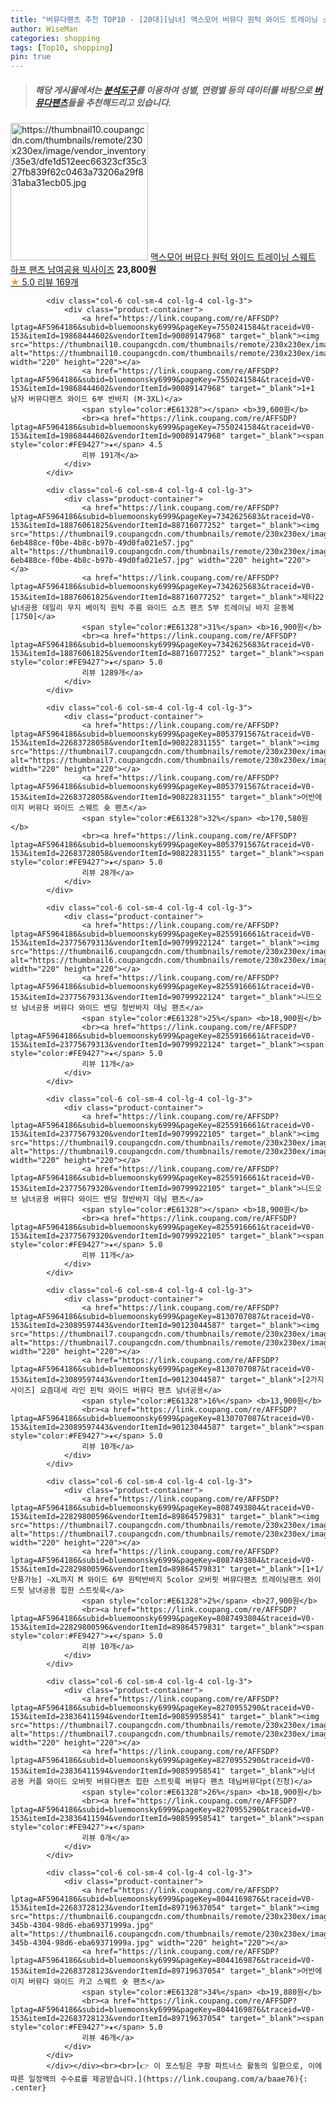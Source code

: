 ```yaml
---
title: "버뮤다팬츠 추천 TOP10 - [20대][남녀] 맥스모어 버뮤다 원턱 와이드 트레이닝 스웨트 하프 팬츠 남여공용 빅사이즈"
author: WiseMan
categories: shopping
tags: [Top10, shopping]
pin: true
---
```


> ##### 해당 게시물에서는 [**분석도구**](https://itemscout.io/)를 이용하여 **성별**, **연령별** 등의 데이터를 바탕으로 [**버뮤다팬츠**](https://link.coupang.com/a/baae76)들을 추천해드리고 있습니다.
<div class="container"><div class="row">
            <div class="col-6 col-sm-4 col-lg-4 col-lg-3">
                <div class="product-container">
                    <a href="https://link.coupang.com/re/AFFSDP?lptag=AF5964186&subid=bluemoonsky6999&pageKey=8032545930&traceid=V0-153&itemId=22464974280&vendorItemId=89508403255" target="_blank"><img src="https://thumbnail10.coupangcdn.com/thumbnails/remote/230x230ex/image/vendor_inventory/35e3/dfe1d512eec66323cf35c327fb839f62c0463a73206a29f831aba31ecb05.jpg" alt="https://thumbnail10.coupangcdn.com/thumbnails/remote/230x230ex/image/vendor_inventory/35e3/dfe1d512eec66323cf35c327fb839f62c0463a73206a29f831aba31ecb05.jpg" width="220" height="220"></a>
                    <a href="https://link.coupang.com/re/AFFSDP?lptag=AF5964186&subid=bluemoonsky6999&pageKey=8032545930&traceid=V0-153&itemId=22464974280&vendorItemId=89508403255" target="_blank">맥스모어 버뮤다 원턱 와이드 트레이닝 스웨트 하프 팬츠 남여공용 빅사이즈</a>
                    <span style="color:#E61328"></span> <b>23,800원</b>
                    <br><a href="https://link.coupang.com/re/AFFSDP?lptag=AF5964186&subid=bluemoonsky6999&pageKey=8032545930&traceid=V0-153&itemId=22464974280&vendorItemId=89508403255" target="_blank"><span style="color:#FE9427">★</span> 5.0
                    리뷰 169개</a>
                </div>
            </div>
            
            <div class="col-6 col-sm-4 col-lg-4 col-lg-3">
                <div class="product-container">
                    <a href="https://link.coupang.com/re/AFFSDP?lptag=AF5964186&subid=bluemoonsky6999&pageKey=7550241584&traceid=V0-153&itemId=19868444602&vendorItemId=90089147968" target="_blank"><img src="https://thumbnail10.coupangcdn.com/thumbnails/remote/230x230ex/image/vendor_inventory/d978/c6e4bbd9d04634d37d2fb3059925428a62af38a15281d37fba685dcacee8.jpg" alt="https://thumbnail10.coupangcdn.com/thumbnails/remote/230x230ex/image/vendor_inventory/d978/c6e4bbd9d04634d37d2fb3059925428a62af38a15281d37fba685dcacee8.jpg" width="220" height="220"></a>
                    <a href="https://link.coupang.com/re/AFFSDP?lptag=AF5964186&subid=bluemoonsky6999&pageKey=7550241584&traceid=V0-153&itemId=19868444602&vendorItemId=90089147968" target="_blank">1+1 남자 버뮤다팬츠 와이드 6부 반바지 (M-3XL)</a>
                    <span style="color:#E61328"></span> <b>39,600원</b>
                    <br><a href="https://link.coupang.com/re/AFFSDP?lptag=AF5964186&subid=bluemoonsky6999&pageKey=7550241584&traceid=V0-153&itemId=19868444602&vendorItemId=90089147968" target="_blank"><span style="color:#FE9427">★</span> 4.5
                    리뷰 191개</a>
                </div>
            </div>
            
            <div class="col-6 col-sm-4 col-lg-4 col-lg-3">
                <div class="product-container">
                    <a href="https://link.coupang.com/re/AFFSDP?lptag=AF5964186&subid=bluemoonsky6999&pageKey=7342625683&traceid=V0-153&itemId=18876061825&vendorItemId=88716077252" target="_blank"><img src="https://thumbnail9.coupangcdn.com/thumbnails/remote/230x230ex/image/retail/images/388421412337371-6eb488ce-f0be-4b8c-b97b-49d0fa021e57.jpg" alt="https://thumbnail9.coupangcdn.com/thumbnails/remote/230x230ex/image/retail/images/388421412337371-6eb488ce-f0be-4b8c-b97b-49d0fa021e57.jpg" width="220" height="220"></a>
                    <a href="https://link.coupang.com/re/AFFSDP?lptag=AF5964186&subid=bluemoonsky6999&pageKey=7342625683&traceid=V0-153&itemId=18876061825&vendorItemId=88716077252" target="_blank">제타22 남녀공용 데일리 무지 베이직 원턱 주름 와이드 쇼츠 팬츠 5부 트레이닝 바지 운동복 [1750]</a>
                    <span style="color:#E61328">31%</span> <b>16,900원</b>
                    <br><a href="https://link.coupang.com/re/AFFSDP?lptag=AF5964186&subid=bluemoonsky6999&pageKey=7342625683&traceid=V0-153&itemId=18876061825&vendorItemId=88716077252" target="_blank"><span style="color:#FE9427">★</span> 5.0
                    리뷰 1289개</a>
                </div>
            </div>
            
            <div class="col-6 col-sm-4 col-lg-4 col-lg-3">
                <div class="product-container">
                    <a href="https://link.coupang.com/re/AFFSDP?lptag=AF5964186&subid=bluemoonsky6999&pageKey=8053791567&traceid=V0-153&itemId=22683728058&vendorItemId=90822831155" target="_blank"><img src="https://thumbnail7.coupangcdn.com/thumbnails/remote/230x230ex/image/vendor_inventory/5c7e/795549634811dce45ec08ae25c0abc8f0db1b012e456afff89738bd6c71d.jpg" alt="https://thumbnail7.coupangcdn.com/thumbnails/remote/230x230ex/image/vendor_inventory/5c7e/795549634811dce45ec08ae25c0abc8f0db1b012e456afff89738bd6c71d.jpg" width="220" height="220"></a>
                    <a href="https://link.coupang.com/re/AFFSDP?lptag=AF5964186&subid=bluemoonsky6999&pageKey=8053791567&traceid=V0-153&itemId=22683728058&vendorItemId=90822831155" target="_blank">어반에이지 버뮤다 와이드 스웨트 숏 팬츠</a>
                    <span style="color:#E61328">32%</span> <b>170,580원</b>
                    <br><a href="https://link.coupang.com/re/AFFSDP?lptag=AF5964186&subid=bluemoonsky6999&pageKey=8053791567&traceid=V0-153&itemId=22683728058&vendorItemId=90822831155" target="_blank"><span style="color:#FE9427">★</span> 5.0
                    리뷰 28개</a>
                </div>
            </div>
            
            <div class="col-6 col-sm-4 col-lg-4 col-lg-3">
                <div class="product-container">
                    <a href="https://link.coupang.com/re/AFFSDP?lptag=AF5964186&subid=bluemoonsky6999&pageKey=8255916661&traceid=V0-153&itemId=23775679313&vendorItemId=90799922124" target="_blank"><img src="https://thumbnail6.coupangcdn.com/thumbnails/remote/230x230ex/image/vendor_inventory/af9f/bd1c04e7357afbc9a56dee73c024d019a3d50dd3d9a66cc3e0286aebf93b.jpg" alt="https://thumbnail6.coupangcdn.com/thumbnails/remote/230x230ex/image/vendor_inventory/af9f/bd1c04e7357afbc9a56dee73c024d019a3d50dd3d9a66cc3e0286aebf93b.jpg" width="220" height="220"></a>
                    <a href="https://link.coupang.com/re/AFFSDP?lptag=AF5964186&subid=bluemoonsky6999&pageKey=8255916661&traceid=V0-153&itemId=23775679313&vendorItemId=90799922124" target="_blank">니드오브 남녀공용 버뮤다 와이드 밴딩 청반바지 데님 팬츠</a>
                    <span style="color:#E61328">25%</span> <b>18,900원</b>
                    <br><a href="https://link.coupang.com/re/AFFSDP?lptag=AF5964186&subid=bluemoonsky6999&pageKey=8255916661&traceid=V0-153&itemId=23775679313&vendorItemId=90799922124" target="_blank"><span style="color:#FE9427">★</span> 5.0
                    리뷰 11개</a>
                </div>
            </div>
            
            <div class="col-6 col-sm-4 col-lg-4 col-lg-3">
                <div class="product-container">
                    <a href="https://link.coupang.com/re/AFFSDP?lptag=AF5964186&subid=bluemoonsky6999&pageKey=8255916661&traceid=V0-153&itemId=23775679320&vendorItemId=90799922105" target="_blank"><img src="https://thumbnail9.coupangcdn.com/thumbnails/remote/230x230ex/image/vendor_inventory/5d07/cfc25a51b27164be7ea2da17c02acf0b130ed0da1c83bbbe7983dd94d918.jpg" alt="https://thumbnail9.coupangcdn.com/thumbnails/remote/230x230ex/image/vendor_inventory/5d07/cfc25a51b27164be7ea2da17c02acf0b130ed0da1c83bbbe7983dd94d918.jpg" width="220" height="220"></a>
                    <a href="https://link.coupang.com/re/AFFSDP?lptag=AF5964186&subid=bluemoonsky6999&pageKey=8255916661&traceid=V0-153&itemId=23775679320&vendorItemId=90799922105" target="_blank">니드오브 남녀공용 버뮤다 와이드 밴딩 청반바지 데님 팬츠</a>
                    <span style="color:#E61328"></span> <b>18,900원</b>
                    <br><a href="https://link.coupang.com/re/AFFSDP?lptag=AF5964186&subid=bluemoonsky6999&pageKey=8255916661&traceid=V0-153&itemId=23775679320&vendorItemId=90799922105" target="_blank"><span style="color:#FE9427">★</span> 5.0
                    리뷰 11개</a>
                </div>
            </div>
            
            <div class="col-6 col-sm-4 col-lg-4 col-lg-3">
                <div class="product-container">
                    <a href="https://link.coupang.com/re/AFFSDP?lptag=AF5964186&subid=bluemoonsky6999&pageKey=8130707087&traceid=V0-153&itemId=23089597443&vendorItemId=90123044587" target="_blank"><img src="https://thumbnail7.coupangcdn.com/thumbnails/remote/230x230ex/image/vendor_inventory/729b/6fd31a028cd87ad10a02a23c01ca8841ca915a42b738263bd6ec6af3473a.jpg" alt="https://thumbnail7.coupangcdn.com/thumbnails/remote/230x230ex/image/vendor_inventory/729b/6fd31a028cd87ad10a02a23c01ca8841ca915a42b738263bd6ec6af3473a.jpg" width="220" height="220"></a>
                    <a href="https://link.coupang.com/re/AFFSDP?lptag=AF5964186&subid=bluemoonsky6999&pageKey=8130707087&traceid=V0-153&itemId=23089597443&vendorItemId=90123044587" target="_blank">[2가지사이즈] 요즘대세 라인 핀턱 와이드 버뮤다 팬츠 남녀공용</a>
                    <span style="color:#E61328">16%</span> <b>13,900원</b>
                    <br><a href="https://link.coupang.com/re/AFFSDP?lptag=AF5964186&subid=bluemoonsky6999&pageKey=8130707087&traceid=V0-153&itemId=23089597443&vendorItemId=90123044587" target="_blank"><span style="color:#FE9427">★</span> 5.0
                    리뷰 10개</a>
                </div>
            </div>
            
            <div class="col-6 col-sm-4 col-lg-4 col-lg-3">
                <div class="product-container">
                    <a href="https://link.coupang.com/re/AFFSDP?lptag=AF5964186&subid=bluemoonsky6999&pageKey=8087493804&traceid=V0-153&itemId=22829800596&vendorItemId=89864579831" target="_blank"><img src="https://thumbnail7.coupangcdn.com/thumbnails/remote/230x230ex/image/vendor_inventory/6eae/312b7855782d528da3d2af2567b282787edd91f5aea88211db62061c935d.jpg" alt="https://thumbnail7.coupangcdn.com/thumbnails/remote/230x230ex/image/vendor_inventory/6eae/312b7855782d528da3d2af2567b282787edd91f5aea88211db62061c935d.jpg" width="220" height="220"></a>
                    <a href="https://link.coupang.com/re/AFFSDP?lptag=AF5964186&subid=bluemoonsky6999&pageKey=8087493804&traceid=V0-153&itemId=22829800596&vendorItemId=89864579831" target="_blank">[1+1/단품가능] ~XL까지 M 와이드 6부 원턱반바지 5color 오버핏 버뮤다팬츠 트레이닝팬츠 와이드핏 남녀공용 힙한 스트릿룩</a>
                    <span style="color:#E61328">2%</span> <b>27,900원</b>
                    <br><a href="https://link.coupang.com/re/AFFSDP?lptag=AF5964186&subid=bluemoonsky6999&pageKey=8087493804&traceid=V0-153&itemId=22829800596&vendorItemId=89864579831" target="_blank"><span style="color:#FE9427">★</span> 5.0
                    리뷰 10개</a>
                </div>
            </div>
            
            <div class="col-6 col-sm-4 col-lg-4 col-lg-3">
                <div class="product-container">
                    <a href="https://link.coupang.com/re/AFFSDP?lptag=AF5964186&subid=bluemoonsky6999&pageKey=8270955290&traceid=V0-153&itemId=23836411594&vendorItemId=90859958541" target="_blank"><img src="https://thumbnail7.coupangcdn.com/thumbnails/remote/230x230ex/image/vendor_inventory/9984/917afbd365d0bdc7327bb1455772ff09e9d751817c900bd46fd4987520d2.jpg" alt="https://thumbnail7.coupangcdn.com/thumbnails/remote/230x230ex/image/vendor_inventory/9984/917afbd365d0bdc7327bb1455772ff09e9d751817c900bd46fd4987520d2.jpg" width="220" height="220"></a>
                    <a href="https://link.coupang.com/re/AFFSDP?lptag=AF5964186&subid=bluemoonsky6999&pageKey=8270955290&traceid=V0-153&itemId=23836411594&vendorItemId=90859958541" target="_blank">남녀 공용 커플 와이드 오버핏 버뮤다팬츠 힙한 스트릿룩 버뮤다 팬츠 데님버뮤다pt(진청)</a>
                    <span style="color:#E61328">26%</span> <b>18,900원</b>
                    <br><a href="https://link.coupang.com/re/AFFSDP?lptag=AF5964186&subid=bluemoonsky6999&pageKey=8270955290&traceid=V0-153&itemId=23836411594&vendorItemId=90859958541" target="_blank"><span style="color:#FE9427">★</span> 
                    리뷰 0개</a>
                </div>
            </div>
            
            <div class="col-6 col-sm-4 col-lg-4 col-lg-3">
                <div class="product-container">
                    <a href="https://link.coupang.com/re/AFFSDP?lptag=AF5964186&subid=bluemoonsky6999&pageKey=8044169876&traceid=V0-153&itemId=22683728123&vendorItemId=89719637054" target="_blank"><img src="https://thumbnail6.coupangcdn.com/thumbnails/remote/230x230ex/image/retail/images/2024/04/29/17/1/4985e423-345b-4304-98d6-eba69371999a.jpg" alt="https://thumbnail6.coupangcdn.com/thumbnails/remote/230x230ex/image/retail/images/2024/04/29/17/1/4985e423-345b-4304-98d6-eba69371999a.jpg" width="220" height="220"></a>
                    <a href="https://link.coupang.com/re/AFFSDP?lptag=AF5964186&subid=bluemoonsky6999&pageKey=8044169876&traceid=V0-153&itemId=22683728123&vendorItemId=89719637054" target="_blank">어반에이지 버뮤다 와이드 카고 스웨트 숏 팬츠</a>
                    <span style="color:#E61328">34%</span> <b>19,880원</b>
                    <br><a href="https://link.coupang.com/re/AFFSDP?lptag=AF5964186&subid=bluemoonsky6999&pageKey=8044169876&traceid=V0-153&itemId=22683728123&vendorItemId=89719637054" target="_blank"><span style="color:#FE9427">★</span> 5.0
                    리뷰 46개</a>
                </div>
            </div>
            </div></div><br><br>[👉 이 포스팅은 쿠팡 파트너스 활동의 일환으로, 이에 따른 일정액의 수수료를 제공받습니다.](https://link.coupang.com/a/baae76){: .center}